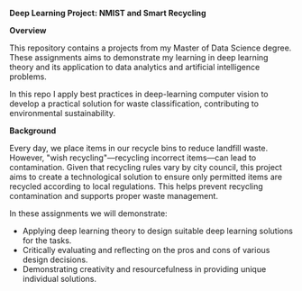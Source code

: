 **Deep Learning Project: NMIST and Smart Recycling**

**Overview**

This repository contains a projects from my Master of Data Science degree. These assignments aims to demonstrate my learning in deep learning theory and its application to data analytics and artificial intelligence problems.

In this repo I apply best practices in deep-learning computer vision to develop a practical solution for waste classification, contributing to environmental sustainability.

**Background**

Every day, we place items in our recycle bins to reduce landfill waste. However, "wish recycling"—recycling incorrect items—can lead to contamination. Given that recycling rules vary by city council, this project aims to create a technological solution to ensure only permitted items are recycled according to local regulations. This helps prevent recycling contamination and supports proper waste management.

In these assignments we will demonstrate:

- Applying deep learning theory to design suitable deep learning solutions for the tasks.
- Critically evaluating and reflecting on the pros and cons of various design decisions.
- Demonstrating creativity and resourcefulness in providing unique individual solutions.

